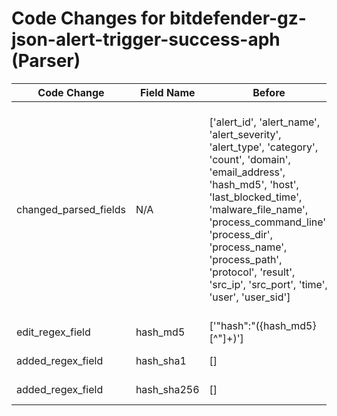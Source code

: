 # Code Changes for bitdefender-gz-json-alert-trigger-success-aph (Parser)

| Code Change | Field Name | Before | After |
|-------------|------------|--------|-------|
| changed_parsed_fields | N/A | ['alert_id', 'alert_name', 'alert_severity', 'alert_type', 'category', 'count', 'domain', 'email_address', 'hash_md5', 'host', 'last_blocked_time', 'malware_file_name', 'process_command_line', 'process_dir', 'process_name', 'process_path', 'protocol', 'result', 'src_ip', 'src_port', 'time', 'user', 'user_sid'] | ['alert_id', 'alert_name', 'alert_severity', 'alert_type', 'category', 'count', 'domain', 'email_address', 'hash_md5', 'hash_sha1', 'hash_sha256', 'host', 'last_blocked_time', 'malware_file_name', 'process_command_line', 'process_dir', 'process_name', 'process_path', 'protocol', 'result', 'src_ip', 'src_port', 'time', 'user', 'user_sid'] |
| edit_regex_field | hash_md5 | ['"hash":"({hash_md5}[^"]+)'] | ['"hash":"(({hash_sha256}\w{64})|({hash_sha1}\w{40})|({hash_md5}\w{32}))"'] |
| added_regex_field | hash_sha1 | [] | ['"hash":"(({hash_sha256}\w{64})|({hash_sha1}\w{40})|({hash_md5}\w{32}))"'] |
| added_regex_field | hash_sha256 | [] | ['"hash":"(({hash_sha256}\w{64})|({hash_sha1}\w{40})|({hash_md5}\w{32}))"'] |